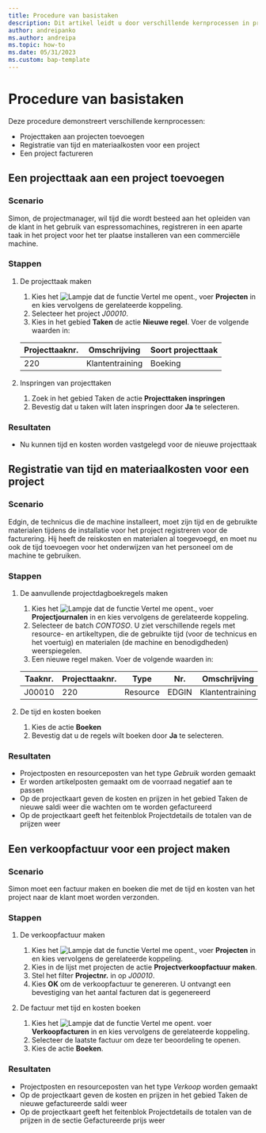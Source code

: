 ```yaml
---
title: Procedure van basistaken
description: Dit artikel leidt u door verschillende kernprocessen in projectmanagement.
author: andreipanko
ms.author: andreipa
ms.topic: how-to
ms.date: 05/31/2023
ms.custom: bap-template
---
```

# <a name="walkthrough-of-basic-jobs"></a>Procedure van basistaken

Deze procedure demonstreert verschillende kernprocessen:

- Projecttaken aan projecten toevoegen
- Registratie van tijd en materiaalkosten voor een project
- Een project factureren

## <a name="adding-a-job-task-to-a-job"></a>Een projecttaak aan een project toevoegen

### <a name="scenario"></a>Scenario

Simon, de projectmanager, wil tijd die wordt besteed aan het opleiden van de klant in het gebruik van espressomachines, registreren in een aparte taak in het project voor het ter plaatse installeren van een commerciële machine.

### <a name="steps"></a>Stappen

1. De projecttaak maken  

    1. Kies het ![Lampje dat de functie Vertel me opent.](../../media/ui-search/search_small.png "Vertel me wat u wilt doen"), voer **Projecten** in en kies vervolgens de gerelateerde koppeling.  
    2. Selecteer het project *J00010*.
    3. Kies in het gebied **Taken** de actie **Nieuwe regel**.  Voer de volgende waarden in:
 
    |Projecttaaknr.|Omschrijving|Soort projecttaak|
    |------------|-----------|-------------|  
    |220|Klantentraining|Boeking|

2. Inspringen van projecttaken
   1. Zoek in het gebied Taken de actie **Projecttaken inspringen**
   2. Bevestig dat u taken wilt laten inspringen door **Ja** te selecteren.

### <a name="results"></a>Resultaten

 - Nu kunnen tijd en kosten worden vastgelegd voor de nieuwe projecttaak

## <a name="record-time-and-material-expenses-to-a-job"></a>Registratie van tijd en materiaalkosten voor een project

### <a name="scenario-1"></a>Scenario

Edgin, de technicus die de machine installeert, moet zijn tijd en de gebruikte materialen tijdens de installatie voor het project registreren voor de facturering.  Hij heeft de reiskosten en materialen al toegevoegd, en moet nu ook de tijd toevoegen voor het onderwijzen van het personeel om de machine te gebruiken.

### <a name="steps-1"></a>Stappen

1. De aanvullende projectdagboekregels maken

    1. Kies het ![Lampje dat de functie Vertel me opent.](../../media/ui-search/search_small.png "Vertel me wat u wilt doen"), voer **Projectjournalen** in en kies vervolgens de gerelateerde koppeling.  
    2. Selecteer de batch *CONTOSO*.  U ziet verschillende regels met resource- en artikeltypen, die de gebruikte tijd (voor de technicus en het voertuig) en materialen (de machine en benodigdheden) weerspiegelen.
    3. Een nieuwe regel maken. Voer de volgende waarden in:
 
    |Taaknr.|Projecttaaknr.|Type|Nr.|Omschrijving|Hoeveelheid|
    |-------|------------|----|---|-----------|--------|  
    |J00010|220|Resource|EDGIN|Klantentraining|1|

2. De tijd en kosten boeken
   1. Kies de actie **Boeken**
   2. Bevestig dat u de regels wilt boeken door **Ja** te selecteren.

### <a name="results-1"></a>Resultaten

 - Projectposten en resourceposten van het type *Gebruik* worden gemaakt
 - Er worden artikelposten gemaakt om de voorraad negatief aan te passen
 - Op de projectkaart geven de kosten en prijzen in het gebied Taken de nieuwe saldi weer die wachten om te worden gefactureerd
 - Op de projectkaart geeft het feitenblok Projectdetails de totalen van de prijzen weer

## <a name="creating-a-sales-invoice-for-a-job"></a>Een verkoopfactuur voor een project maken

### <a name="scenario-2"></a>Scenario
Simon moet een factuur maken en boeken die met de tijd en kosten van het project naar de klant moet worden verzonden.

### <a name="steps-2"></a>Stappen
1. De verkoopfactuur maken

    1. Kies het ![Lampje dat de functie Vertel me opent.](../../media/ui-search/search_small.png "Vertel me wat u wilt doen"), voer **Projecten** in en kies vervolgens de gerelateerde koppeling.  
    2. Kies in de lijst met projecten de actie **Projectverkoopfactuur maken**.
    3. Stel het filter **Projectnr.** in op *J00010*.
    4. Kies **OK** om de verkoopfactuur te genereren.  U ontvangt een bevestiging van het aantal facturen dat is gegenereerd

2. De factuur met tijd en kosten boeken
   1. Kies het ![Lampje dat de functie Vertel me opent.](../../media/ui-search/search_small.png "Vertel me wat u wilt doen") voer **Verkoopfacturen** in en kies vervolgens de gerelateerde koppeling.  
   2. Selecteer de laatste factuur om deze ter beoordeling te openen.
   3. Kies de actie **Boeken**.

### <a name="results-2"></a>Resultaten

 - Projectposten en resourceposten van het type *Verkoop* worden gemaakt
 - Op de projectkaart geven de kosten en prijzen in het gebied Taken de nieuwe gefactureerde saldi weer
 - Op de projectkaart geeft het feitenblok Projectdetails de totalen van de prijzen in de sectie Gefactureerde prijs weer
